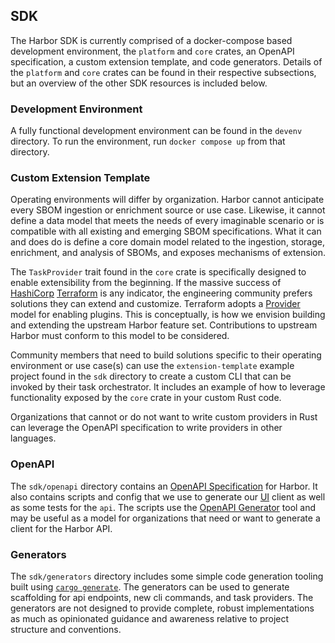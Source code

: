 ## SDK

The Harbor SDK is currently comprised of a docker-compose based development environment, the
`platform` and `core` crates, an OpenAPI specification, a custom extension template, and code 
generators. Details of the `platform` and `core` crates can be found in their respective 
subsections, but an overview of the other SDK resources is included below.

### Development Environment

A fully functional development environment can be found in the `devenv` directory. To run the 
environment, run `docker compose up` from that directory.

### Custom Extension Template

Operating environments will differ by organization. Harbor cannot anticipate every SBOM ingestion or
enrichment source or use case. Likewise, it cannot define a data model that meets the needs of every
imaginable scenario or is compatible with all existing and emerging SBOM specifications. What it can
and does do is define a core domain model related to the ingestion, storage, enrichment, and analysis
of SBOMs, and exposes mechanisms of extension.

The `TaskProvider` trait found in the `core` crate is specifically designed to enable 
extensibility from the beginning. If the massive success of [HashiCorp](https://www.hashicorp.com/)
[Terraform](https://www.terraform.io/) is any indicator, the engineering community prefers 
solutions they can extend and customize. Terraform adopts a [Provider](https://developer.hashicorp.com/terraform/language/providers)
model for enabling plugins. This is conceptually, is how we envision building and extending the 
upstream Harbor feature set. Contributions to upstream Harbor must conform to this model to be
considered. 

Community members that need to build solutions specific to their operating environment or use 
case(s) can use the `extension-template` example project found in the `sdk` directory to create 
a custom CLI that can be invoked by their task orchestrator. It includes an example of how to
leverage functionality exposed by the `core` crate in your custom Rust code. 

Organizations that cannot or do not want to write custom providers in Rust can leverage the OpenAPI
specification to write providers in other languages.

### OpenAPI

The `sdk/openapi` directory contains an [OpenAPI Specification](https://www.openapis.org/) for 
Harbor. It also contains scripts and config that we use to generate our [UI](https://github.com/CMS-Enterprise/sbom-harbor-ui)
client as well as some tests for the `api`. The scripts use the [OpenAPI Generator](https://openapi-generator.tech/)
tool and may be useful as a model for organizations that need or want to generate a client for the 
Harbor API.

### Generators

The `sdk/generators` directory includes some simple code generation tooling built using 
[`cargo generate`](https://cargo-generate.github.io/cargo-generate/). The generators can be 
used to generate scaffolding for api endpoints, new cli commands, and task providers. The 
generators are not designed to provide complete, robust implementations as much as opinionated 
guidance and awareness relative to project structure and conventions.

